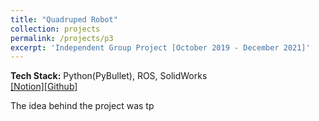 ```yaml
---
title: "Quadruped Robot"
collection: projects
permalink: /projects/p3
excerpt: 'Independent Group Project [October 2019 - December 2021]'
---
```


<b>Tech Stack:</b> Python(PyBullet), ROS, SolidWorks
<br>
[[Notion]](https://common-bathtub-ada.notion.site/Quadrupled-Project-5025fb31b81147499df83d656a3e7b42)[[Github]](https://github.com/FanFeast/Quadruped_Robot)

The idea behind the project was tp

